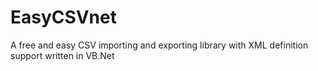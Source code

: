# EasyCSVnet
A free and easy CSV importing and exporting library with XML definition support written in VB.Net
